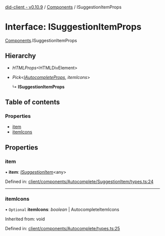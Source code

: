 [did-client - v0.10.9](../README.md) / [Components](../modules/components.md) / ISuggestionItemProps

# Interface: ISuggestionItemProps

[Components](../modules/components.md).ISuggestionItemProps

## Hierarchy

* *HTMLProps*<HTMLDivElement\>

* *Pick*<[*IAutocompleteProps*](components.iautocompleteprops.md), *itemIcons*\>

  ↳ **ISuggestionItemProps**

## Table of contents

### Properties

- [item](components.isuggestionitemprops.md#item)
- [itemIcons](components.isuggestionitemprops.md#itemicons)

## Properties

### item

• **item**: [*ISuggestionItem*](components.isuggestionitem.md)<any\>

Defined in: [client/components/Autocomplete/SuggestionItem/types.ts:24](https://github.com/Puzzlepart/did/blob/dev/client/components/Autocomplete/SuggestionItem/types.ts#L24)

___

### itemIcons

• `Optional` **itemIcons**: *boolean* \| AutocompleteItemIcons

Inherited from: void

Defined in: [client/components/Autocomplete/types.ts:25](https://github.com/Puzzlepart/did/blob/dev/client/components/Autocomplete/types.ts#L25)
